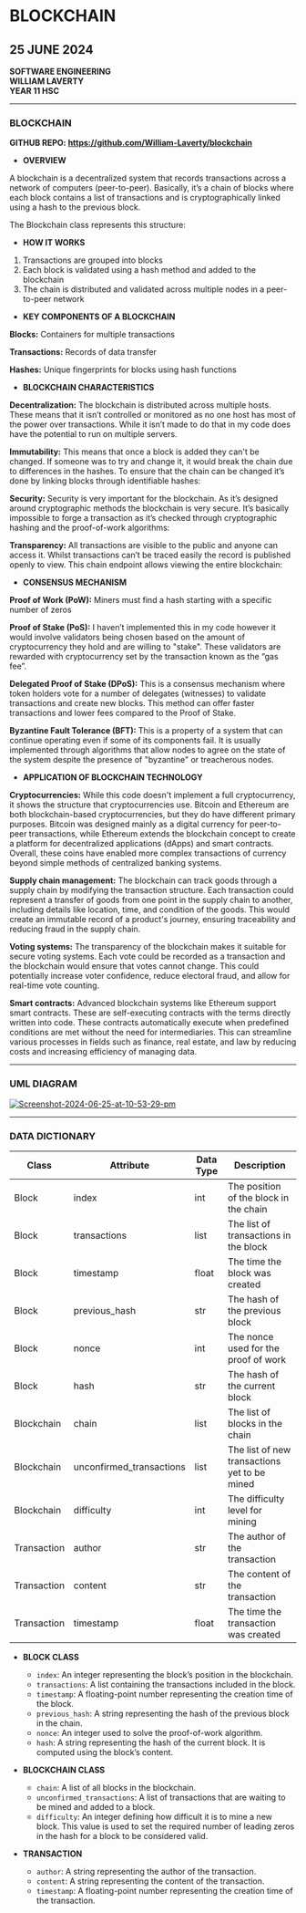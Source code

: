 # BLOCKCHAIN

## 25 JUNE 2024
**SOFTWARE ENGINEERING**  
**WILLIAM LAVERTY**  
**YEAR 11 HSC**

---

### BLOCKCHAIN
**GITHUB REPO: https://github.com/William-Laverty/blockchain**

- **OVERVIEW**

A blockchain is a decentralized system that records transactions across a network of computers (peer-to-peer). Basically, it’s a chain of blocks where each block contains a list of transactions and is cryptographically linked using a hash to the previous block.

The Blockchain class represents this structure:

- **HOW IT WORKS**

1. Transactions are grouped into blocks
2. Each block is validated using a hash method and added to the blockchain
3. The chain is distributed and validated across multiple nodes in a peer-to-peer network

- **KEY COMPONENTS OF A BLOCKCHAIN**

**Blocks:** Containers for multiple transactions

**Transactions:** Records of data transfer

**Hashes:** Unique fingerprints for blocks using hash functions

- **BLOCKCHAIN CHARACTERISTICS**

**Decentralization:** The blockchain is distributed across multiple hosts. These means that it isn’t controlled or monitored as no one host has most of the power over transactions. While it isn’t made to do that in my code does have the potential to run on multiple servers.

**Immutability:** This means that once a block is added they can't be changed. If someone was to try and change it, it would break the chain due to differences in the hashes. To ensure that the chain can be changed it’s done by linking blocks through identifiable hashes:

**Security:** Security is very important for the blockchain. As it’s designed around cryptographic methods the blockchain is very secure. It’s basically impossible to forge a transaction as it’s checked through cryptographic hashing and the proof-of-work algorithms:

**Transparency:** All transactions are visible to the public and anyone can access it. Whilst transactions can’t be traced easily the record is published openly to view. This chain endpoint allows viewing the entire blockchain:

- **CONSENSUS MECHANISM**

**Proof of Work (PoW):** Miners must find a hash starting with a specific number of zeros

**Proof of Stake (PoS):** I haven’t implemented this in my code however it would involve validators being chosen based on the amount of cryptocurrency they hold and are willing to "stake". These validators are rewarded with cryptocurrency set by the transaction known as the “gas fee”.

**Delegated Proof of Stake (DPoS):** This is a consensus mechanism where token holders vote for a number of delegates (witnesses) to validate transactions and create new blocks. This method can offer faster transactions and lower fees compared to the Proof of Stake.

**Byzantine Fault Tolerance (BFT):** This is a property of a system that can continue operating even if some of its components fail. It is usually implemented through algorithms that allow nodes to agree on the state of the system despite the presence of "byzantine" or treacherous nodes.

- **APPLICATION OF BLOCKCHAIN TECHNOLOGY**

**Cryptocurrencies:** While this code doesn't implement a full cryptocurrency, it shows the structure that cryptocurrencies use. Bitcoin and Ethereum are both blockchain-based cryptocurrencies, but they do have different primary purposes. Bitcoin was designed mainly as a digital currency for peer-to-peer transactions, while Ethereum extends the blockchain concept to create a platform for decentralized applications (dApps) and smart contracts. Overall, these coins have enabled more complex transactions of currency beyond simple methods of centralized banking systems.

**Supply chain management:** The blockchain can track goods through a supply chain by modifying the transaction structure. Each transaction could represent a transfer of goods from one point in the supply chain to another, including details like location, time, and condition of the goods. This would create an immutable record of a product's journey, ensuring traceability and reducing fraud in the supply chain.

**Voting systems:** The transparency of the blockchain makes it suitable for secure voting systems. Each vote could be recorded as a transaction and the blockchain would ensure that votes cannot change. This could potentially increase voter confidence, reduce electoral fraud, and allow for real-time vote counting.

**Smart contracts:** Advanced blockchain systems like Ethereum support smart contracts. These are self-executing contracts with the terms directly written into code. These contracts automatically execute when predefined conditions are met without the need for intermediaries. This can streamline various processes in fields such as finance, real estate, and law by reducing costs and increasing efficiency of managing data.

---

### UML DIAGRAM

<a href="https://ibb.co/4YX0r9N"><img src="https://i.ibb.co/MGtJ0WN/Screenshot-2024-06-25-at-10-53-29-pm.png" alt="Screenshot-2024-06-25-at-10-53-29-pm" border="0"></a>

---

### DATA DICTIONARY

| Class       | Attribute                | Data Type | Description                                   |
|-------------|--------------------------|-----------|-----------------------------------------------|
| Block       | index                    | int       | The position of the block in the chain        |
| Block       | transactions             | list      | The list of transactions in the block         |
| Block       | timestamp                | float     | The time the block was created                |
| Block       | previous_hash            | str       | The hash of the previous block                |
| Block       | nonce                    | int       | The nonce used for the proof of work          |
| Block       | hash                     | str       | The hash of the current block                 |
| Blockchain  | chain                    | list      | The list of blocks in the chain               |
| Blockchain  | unconfirmed_transactions | list      | The list of new transactions yet to be mined  |
| Blockchain  | difficulty               | int       | The difficulty level for mining               |
| Transaction | author                   | str       | The author of the transaction                 |
| Transaction | content                  | str       | The content of the transaction                |
| Transaction | timestamp                | float     | The time the transaction was created          |

- **BLOCK CLASS**

  - `index`: An integer representing the block’s position in the blockchain.
  - `transactions`: A list containing the transactions included in the block.
  - `timestamp`: A floating-point number representing the creation time of the block.
  - `previous_hash`: A string representing the hash of the previous block in the chain.
  - `nonce`: An integer used to solve the proof-of-work algorithm.
  - `hash`: A string representing the hash of the current block. It is computed using the block’s content.

- **BLOCKCHAIN CLASS**

  - `chain`: A list of all blocks in the blockchain.
  - `unconfirmed_transactions`: A list of transactions that are waiting to be mined and added to a block.
  - `difficulty`: An integer defining how difficult it is to mine a new block. This value is used to set the required number of leading zeros in the hash for a block to be considered valid.

- **TRANSACTION**

  - `author`: A string representing the author of the transaction.
  - `content`: A string representing the content of the transaction.
  - `timestamp`: A floating-point number representing the creation time of the transaction.

